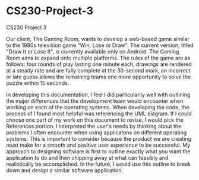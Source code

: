 # CS230-Project-3
CS230 Project 3

Our client, The Gaming Room, wants to develop a web-based game similar to the 1980s television game "Win, Lose or Draw". The current version, titled "Draw It or Lose It", is currently available only on Android. The Gaming Room aims to expand onto multiple platforms. The rules of the game are as follows: four rounds of play lasting one minute each, drawings are rendered at a steady rate and are fully complete at the 30-second mark, an incorrect or late guess allows the remaining teams one more opportunity to solve the puzzle within 15 seconds.

In developing this documentation, I feel I did particularily well with outlining the major differences that the development team would encounter when working on each of the operating systems. When developing the code, the process of I found most helpful was referencing the UML diagram. If I could choose one part of my work on this document to revise, I would pick the References portion. I interpreted the user's needs by thinking about the problems I often encounter when using applicatons on different operating systems. This is important to consider because the product we are creating must make for a smooth and positive user experience to be successful. My approach to designing software is first to outline exactly what you want the application to do and then chipping away at what can feasibly and realistically be accomplished. In the future, I would use this outline to break down and design a similar software application. 
